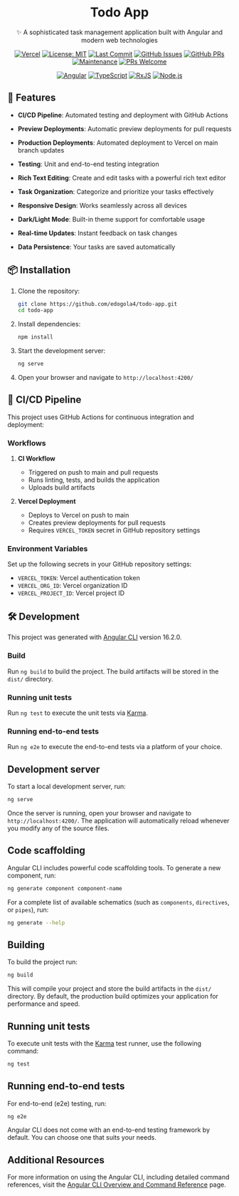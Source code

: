 <div align="center">
  <h1>Todo App</h1>
  <p>✨ A sophisticated task management application built with Angular and modern web technologies</p>

<!-- [![CI/CD Status](https://github.com/edogola4/todo-app/actions/workflows/ci-cd.yml/badge.svg)](https://github.com/edogola4/todo-app/actions/workflows/ci-cd.yml) -->
[![Vercel](https://vercelbadge.vercel.app/api/edogola4/todo-app)](https://todo-app.vercel.app)
[![License: MIT](https://img.shields.io/badge/License-MIT-yellow.svg)](https://opensource.org/licenses/MIT)
[![Last Commit](https://img.shields.io/github/last-commit/edogola4/todo-app)](https://github.com/edogola4/todo-app/commits/main)
[![GitHub Issues](https://img.shields.io/github/issues/edogola4/todo-app)](https://github.com/edogola4/todo-app/issues)
[![GitHub PRs](https://img.shields.io/github/issues-pr/edogola4/todo-app)](https://github.com/edogola4/todo-app/pulls)
[![Maintenance](https://img.shields.io/badge/Maintained%3F-yes-green.svg)](https://github.com/edogola4/todo-app/graphs/commit-activity) 
[![PRs Welcome](https://img.shields.io/badge/PRs-welcome-brightgreen.svg?style=flat-square)](http://makeapullrequest.com)

[![Angular](https://img.shields.io/badge/Angular-16.2.0-DD0031?logo=angular&logoColor=white)](https://angular.io/)
[![TypeScript](https://img.shields.io/badge/TypeScript-5.1.6-3178C6?logo=typescript&logoColor=white)](https://www.typescriptlang.org/)
[![RxJS](https://img.shields.io/badge/RxJS-7.8.0-B7178C?logo=reactivex&logoColor=white)](https://rxjs.dev/)
[![Node.js](https://img.shields.io/badge/Node.js-18.16.0-339933?logo=node.js&logoColor=white)](https://nodejs.org/)

</div>

## 🚀 Features

- **CI/CD Pipeline**: Automated testing and deployment with GitHub Actions
- **Preview Deployments**: Automatic preview deployments for pull requests
- **Production Deployments**: Automated deployment to Vercel on main branch updates
- **Testing**: Unit and end-to-end testing integration

- **Rich Text Editing**: Create and edit tasks with a powerful rich text editor
- **Task Organization**: Categorize and prioritize your tasks effectively
- **Responsive Design**: Works seamlessly across all devices
- **Dark/Light Mode**: Built-in theme support for comfortable usage
- **Real-time Updates**: Instant feedback on task changes
- **Data Persistence**: Your tasks are saved automatically

## 📦 Installation

1. Clone the repository:
   ```bash
   git clone https://github.com/edogola4/todo-app.git
   cd todo-app
   ```

2. Install dependencies:
   ```bash
   npm install
   ```

3. Start the development server:
   ```bash
   ng serve
   ```

4. Open your browser and navigate to `http://localhost:4200/`

## 🔄 CI/CD Pipeline

This project uses GitHub Actions for continuous integration and deployment:

### Workflows

1. **CI Workflow**
   - Triggered on push to main and pull requests
   - Runs linting, tests, and builds the application
   - Uploads build artifacts

2. **Vercel Deployment**
   - Deploys to Vercel on push to main
   - Creates preview deployments for pull requests
   - Requires `VERCEL_TOKEN` secret in GitHub repository settings

### Environment Variables

Set up the following secrets in your GitHub repository settings:

- `VERCEL_TOKEN`: Vercel authentication token
- `VERCEL_ORG_ID`: Vercel organization ID
- `VERCEL_PROJECT_ID`: Vercel project ID

## 🛠️ Development

This project was generated with [Angular CLI](https://github.com/angular/angular-cli) version 16.2.0.

### Build

Run `ng build` to build the project. The build artifacts will be stored in the `dist/` directory.

### Running unit tests

Run `ng test` to execute the unit tests via [Karma](https://karma-runner.github.io).

### Running end-to-end tests

Run `ng e2e` to execute the end-to-end tests via a platform of your choice.

## Development server

To start a local development server, run:

```bash
ng serve
```

Once the server is running, open your browser and navigate to `http://localhost:4200/`. The application will automatically reload whenever you modify any of the source files.

## Code scaffolding

Angular CLI includes powerful code scaffolding tools. To generate a new component, run:

```bash
ng generate component component-name
```

For a complete list of available schematics (such as `components`, `directives`, or `pipes`), run:

```bash
ng generate --help
```

## Building

To build the project run:

```bash
ng build
```

This will compile your project and store the build artifacts in the `dist/` directory. By default, the production build optimizes your application for performance and speed.

## Running unit tests

To execute unit tests with the [Karma](https://karma-runner.github.io) test runner, use the following command:

```bash
ng test
```

## Running end-to-end tests

For end-to-end (e2e) testing, run:

```bash
ng e2e
```

Angular CLI does not come with an end-to-end testing framework by default. You can choose one that suits your needs.

## Additional Resources

For more information on using the Angular CLI, including detailed command references, visit the [Angular CLI Overview and Command Reference](https://angular.dev/tools/cli) page.
